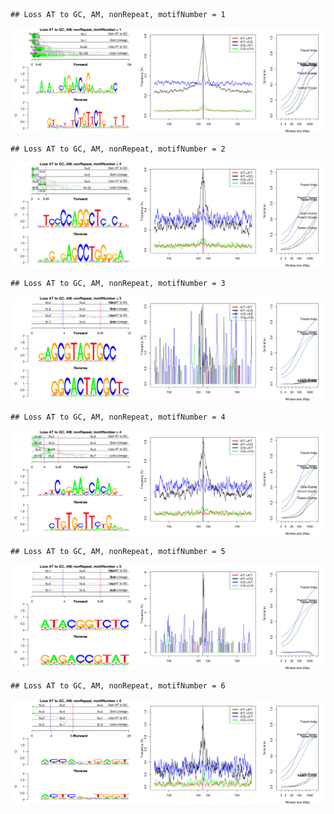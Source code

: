 

```
## Loss AT to GC, AM, nonRepeat, motifNumber = 1
```

![plot of chunk motifPValues](figure/motifPValues1.png) 

```
## Loss AT to GC, AM, nonRepeat, motifNumber = 2
```

![plot of chunk motifPValues](figure/motifPValues2.png) 

```
## Loss AT to GC, AM, nonRepeat, motifNumber = 3
```

![plot of chunk motifPValues](figure/motifPValues3.png) 

```
## Loss AT to GC, AM, nonRepeat, motifNumber = 4
```

![plot of chunk motifPValues](figure/motifPValues4.png) 

```
## Loss AT to GC, AM, nonRepeat, motifNumber = 5
```

![plot of chunk motifPValues](figure/motifPValues5.png) 

```
## Loss AT to GC, AM, nonRepeat, motifNumber = 6
```

![plot of chunk motifPValues](figure/motifPValues6.png) 
  
